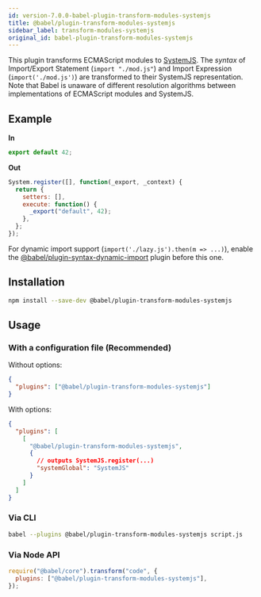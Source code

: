 ```yaml
---
id: version-7.0.0-babel-plugin-transform-modules-systemjs
title: @babel/plugin-transform-modules-systemjs
sidebar_label: transform-modules-systemjs
original_id: babel-plugin-transform-modules-systemjs
---
```


This plugin transforms ECMAScript modules to [SystemJS](https://github.com/systemjs/systemjs/blob/master/docs/system-register.md). The _syntax_ of Import/Export Statement (`import "./mod.js"`) and Import Expression (`import('./mod.js')`) are transformed to their SystemJS representation. Note that Babel is unaware of different resolution algorithms between implementations of ECMAScript modules and SystemJS.

## Example

**In**

```javascript
export default 42;
```

**Out**

```javascript
System.register([], function(_export, _context) {
  return {
    setters: [],
    execute: function() {
      _export("default", 42);
    },
  };
});
```

For dynamic import support (`import('./lazy.js').then(m => ...)`), enable the [@babel/plugin-syntax-dynamic-import](plugin-syntax-dynamic-import.md) plugin before this one.

## Installation

```sh
npm install --save-dev @babel/plugin-transform-modules-systemjs
```

## Usage

### With a configuration file (Recommended)

Without options:

```json
{
  "plugins": ["@babel/plugin-transform-modules-systemjs"]
}
```

With options:

```json
{
  "plugins": [
    [
      "@babel/plugin-transform-modules-systemjs",
      {
        // outputs SystemJS.register(...)
        "systemGlobal": "SystemJS"
      }
    ]
  ]
}
```

### Via CLI

```sh
babel --plugins @babel/plugin-transform-modules-systemjs script.js
```

### Via Node API

```javascript
require("@babel/core").transform("code", {
  plugins: ["@babel/plugin-transform-modules-systemjs"],
});
```
